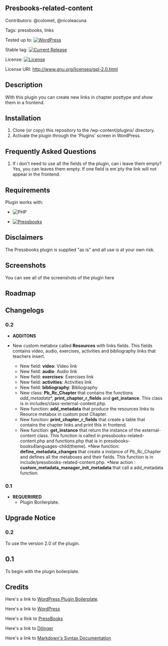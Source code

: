 ## Presbooks-related-content 

Contributors: @colomet,  @nicoleacuna

Tags: pressbooks, links

Tested up to: [![WordPress](https://img.shields.io/wordpress/v/akismet.svg)](https://wordpress.org/download/)


Stable tag: [![Current Release](https://img.shields.io/github/release/Books4Languages/pressbooks-metadata.svg)](https://github.com/Books4Languages/pressbooks-metadata/releases/latest/)

License:  [![License](https://img.shields.io/badge/license-GPL--2.0%2B-red.svg)](https://github.com/Books4Languages/pressbooks-metadata/blob/master/license.txt)

License URI: http://www.gnu.org/licenses/gpl-2.0.html

## Description  
With this plugin you can create new links in chapter posttype and show them in a frontend.

## Installation 
1. Clone (or copy) this repository to the /wp-content/plugins/ directory.
2. Activate the plugin through the  'Plugins' screen in WordPress.

## Frequently Asked Questions 
1. If i don't need to use all the fields of the plugin, can i leave them empty? Yes, you can leaves them empty. If one field is em`pty the link will not appear in the frontend.

## Requirements 
Plugin works with:

- ![PHP](https://img.shields.io/badge/PHP-5.6.X-blue.svg)

- [![Pressbooks](https://img.shields.io/badge/Pressbooks-V%203.9.9-red.svg)](https://github.com/pressbooks/pressbooks/releases/tag/3.9.9)

## Disclaimers 
The Pressbooks plugin is supplied "as is" and all use is at your own risk.

## Screenshots 
You can see all of the screenshots of the plugin here

## Roadmap


## Changelogs 
### 0.2
* **ADDITONS**
 
 * New custom metabox called **Resources** with links fields. This fields contains video, audio, exercises, activities and bibliography links that teachers insert.

	* New field: **video**: Video link
	* New field: **audio**: Audio link
	* New field: **exercises**: Exercises link
	* New field: **activities**: Activities link
	* New field: **bibliography**: Bibliography
	* New class: **Pb_Rc_Chapter** that contains the functions *add_metadata**, **print_chapter_r_fields** and **get_instance**. This class is in includes/class-external-content.php.
	* New function: **add_metadata** that produce the resources links to Reource metabox in custom post Chapter.
	* New function: **print_chapter_r_fields** that create a table that contains the chapter links and print this in frontend.
	* New function: **get_instance** that return the instance of the external-content class. This function is called in pressbooks-related-content.php and functions.php that is in pressbooks-books4languages-child(theme).
	*New function:  **define_metadata_changes** that create a instance of Pb_Rc_Chapter and defines all the metaboxes and their fields. This function is in include/pressbooks-related-content.php.
	*New action : **custom_metadata_manager_init_metadata** that call a add_metadata function.

### 0.1
* **REQUERIIRED**
	* Plugin Borilerplate. 

## Upgrade Notice 
### 0.2
To use the version 2.0 of the plugin.
## 0.1
To begin with the plugin boilerplate.

## Credits 
Here's a link to [WordPress Plugin Boilerplate](http://wppb.io/).

Here's a link to [WordPress](https://wordpress.org/)

Here's a llink to [PressBooks](https://pressbooks.org/get-involved/)

Here's a link to [Dilinger](http://dillinger.io/)

Here's a link to [Markdown's Syntax Documentation](https://daringfireball.net/projects/markdown/syntax)



